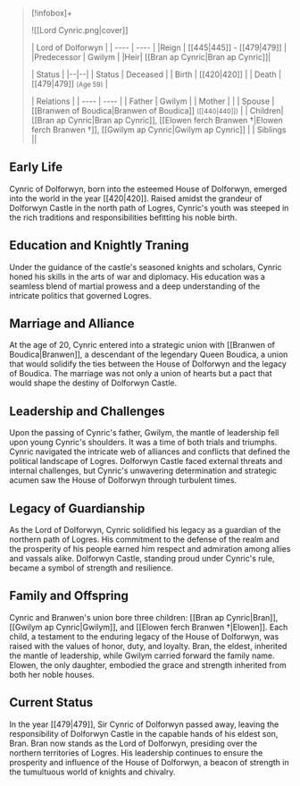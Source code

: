 > [!infobox]+
> 
> ![[Lord Cynric.png|cover]]
>
> | Lord of Dolforwyn   |
> | ---- | ---- |
> |Reign | [[445|445]] - [[479|479]] |
>|Predecessor | Gwilym |
>|Heir| [[Bran ap Cynric|Bran ap Cynric]]|
> 
> | Status |
> |--|--|
> | Status | Deceased |
> | Birth | [[420|420]] |
> | Death | [[479|479]] <small>(Age 59)</small> |
>
> | Relations   |
> | ---- | ---- |
> | Father | Gwilym |
> | Mother |  |
> | Spouse | [[Branwen of Boudica|Branwen of Boudica]] <small>([[440|440]])</small> |
> | Children| [[Bran ap Cynric|Bran ap Cynric]], [[Elowen ferch Branwen †|Elowen ferch Branwen †]], [[Gwilym ap Cynric|Gwilym ap Cynric]] |
> | Siblings ||

## Early Life

Cynric of Dolforwyn, born into the esteemed House of Dolforwyn, emerged into the world in the year [[420|420]]. Raised amidst the grandeur of Dolforwyn Castle in the north path of Logres, Cynric's youth was steeped in the rich traditions and responsibilities befitting his noble birth.

## Education and Knightly Traning

Under the guidance of the castle's seasoned knights and scholars, Cynric honed his skills in the arts of war and diplomacy. His education was a seamless blend of martial prowess and a deep understanding of the intricate politics that governed Logres.

## Marriage and Alliance

At the age of 20, Cynric entered into a strategic union with [[Branwen of Boudica|Branwen]], a descendant of the legendary Queen Boudica, a union that would solidify the ties between the House of Dolforwyn and the legacy of Boudica. The marriage was not only a union of hearts but a pact that would shape the destiny of Dolforwyn Castle.

## Leadership and Challenges

Upon the passing of Cynric's father, Gwilym, the mantle of leadership fell upon young Cynric's shoulders. It was a time of both trials and triumphs. Cynric navigated the intricate web of alliances and conflicts that defined the political landscape of Logres. Dolforwyn Castle faced external threats and internal challenges, but Cynric's unwavering determination and strategic acumen saw the House of Dolforwyn through turbulent times.

## Legacy of Guardianship

As the Lord of Dolforwyn, Cynric solidified his legacy as a guardian of the northern path of Logres. His commitment to the defense of the realm and the prosperity of his people earned him respect and admiration among allies and vassals alike. Dolforwyn Castle, standing proud under Cynric's rule, became a symbol of strength and resilience.

## Family and Offspring

Cynric and Branwen's union bore three children: [[Bran ap Cynric|Bran]], [[Gwilym ap Cynric|Gwilym]], and [[Elowen ferch Branwen †|Elowen]]. Each child, a testament to the enduring legacy of the House of Dolforwyn, was raised with the values of honor, duty, and loyalty. Bran, the eldest, inherited the mantle of leadership, while Gwilym carried forward the family name. Elowen, the only daughter, embodied the grace and strength inherited from both her noble houses.

## Current Status

In the year [[479|479]], Sir Cynric of Dolforwyn passed away, leaving the responsibility of Dolforwyn Castle in the capable hands of his eldest son, Bran. Bran now stands as the Lord of Dolforwyn, presiding over the northern territories of Logres. His leadership continues to ensure the prosperity and influence of the House of Dolforwyn, a beacon of strength in the tumultuous world of knights and chivalry.